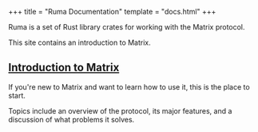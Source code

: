 +++
title = "Ruma Documentation"
template = "docs.html"
+++

Ruma is a set of Rust library crates for working with the Matrix protocol.

This site contains an introduction to Matrix.

## [Introduction to Matrix](/docs/matrix/)

If you're new to Matrix and want to learn how to use it, this is the place to
start.

Topics include an overview of the protocol, its major features, and a discussion
of what problems it solves.
